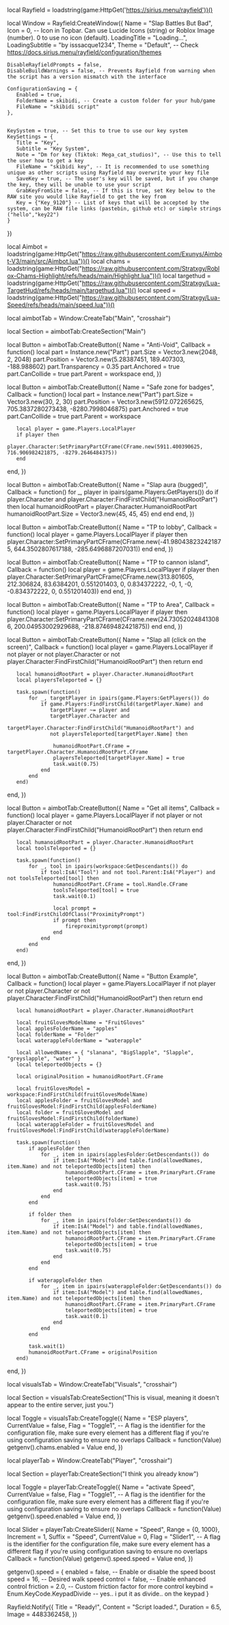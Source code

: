 local Rayfield = loadstring(game:HttpGet('https://sirius.menu/rayfield'))()
 
 
local Window = Rayfield:CreateWindow({
    Name = "Slap Battles But Bad",
    Icon = 0, -- Icon in Topbar. Can use Lucide Icons (string) or Roblox Image (number). 0 to use no icon (default).
    LoadingTitle = "Loading...",
    LoadingSubtitle = "by isssacque1234",
    Theme = "Default", -- Check https://docs.sirius.menu/rayfield/configuration/themes
 
    DisableRayfieldPrompts = false,
    DisableBuildWarnings = false, -- Prevents Rayfield from warning when the script has a version mismatch with the interface
 
    ConfigurationSaving = {
       Enabled = true,
       FolderName = skibidi, -- Create a custom folder for your hub/game
       FileName = "skibidi script"
    },
 
 
    KeySystem = true, -- Set this to true to use our key system
    KeySettings = {
       Title = "Key",
       Subtitle = "Key System",
       Note = "Dm for key (Tiktok: Mega_cat_studios)", -- Use this to tell the user how to get a key
       FileName = "skibidi key", -- It is recommended to use something unique as other scripts using Rayfield may overwrite your key file
       SaveKey = true, -- The user's key will be saved, but if you change the key, they will be unable to use your script
       GrabKeyFromSite = false, -- If this is true, set Key below to the RAW site you would like Rayfield to get the key from
       Key = {"Key_9120"} -- List of keys that will be accepted by the system, can be RAW file links (pastebin, github etc) or simple strings ("hello","key22")
    }
 }) 
 
 
 local Aimbot = loadstring(game:HttpGet("https://raw.githubusercontent.com/Exunys/Aimbot-V3/main/src/Aimbot.lua"))()
 local chams = loadstring(game:HttpGet("https://raw.githubusercontent.com/Stratxgy/Roblox-Chams-Highlight/refs/heads/main/Highlight.lua"))()
 local targethud = loadstring(game:HttpGet("https://raw.githubusercontent.com/Stratxgy/Lua-TargetHud/refs/heads/main/targethud.lua"))()
 local speed = loadstring(game:HttpGet("https://raw.githubusercontent.com/Stratxgy/Lua-Speed/refs/heads/main/speed.lua"))()
 
 
 
 
 local aimbotTab = Window:CreateTab("Main", "crosshair")
 
 local Section = aimbotTab:CreateSection("Main")
 
 
 
 
 local Button = aimbotTab:CreateButton({
   Name = "Anti-Void",
   Callback = function()
       local part = Instance.new("Part")
       part.Size = Vector3.new(2048, 2, 2048)
       part.Position = Vector3.new(5.28387451, 189.407303, -188.988602)
       part.Transparency = 0.35
       part.Anchored = true
       part.CanCollide = true
       part.Parent = workspace
   end,
})


 local Button = aimbotTab:CreateButton({
   Name = "Safe zone for badges",
   Callback = function()
       local part = Instance.new("Part")
       part.Size = Vector3.new(30, 2, 30)
       part.Position = Vector3.new(5912.072265625, 705.3837280273438, -8280.7998046875)
       part.Anchored = true
       part.CanCollide = true
       part.Parent = workspace

       local player = game.Players.LocalPlayer
       if player then
           player.Character:SetPrimaryPartCFrame(CFrame.new(5911.400390625, 716.906982421875, -8279.2646484375))
       end
   end,
})


local Button = aimbotTab:CreateButton({
   Name = "Slap aura (bugged)",
   Callback = function()
       for _, player in ipairs(game.Players:GetPlayers()) do
           if player.Character and player.Character:FindFirstChild("HumanoidRootPart") then
               local humanoidRootPart = player.Character.HumanoidRootPart
               humanoidRootPart.Size = Vector3.new(45, 45, 45)
           end
       end
   end,
})

 local Button = aimbotTab:CreateButton({
   Name = "TP to lobby",
   Callback = function()
       local player = game.Players.LocalPlayer
       if player then
           player.Character:SetPrimaryPartCFrame(CFrame.new(-41.980438232421875, 644.3502807617188, -285.6496887207031))
       end
   end,
})


 local Button = aimbotTab:CreateButton({
   Name = "TP to cannon island",
   Callback = function()
       local player = game.Players.LocalPlayer
       if player then
           player.Character:SetPrimaryPartCFrame(CFrame.new(313.801605, 212.306824, 83.6384201, 0.551201403, 0, 0.834372222, -0, 1, -0, -0.834372222, 0, 0.551201403))
       end
   end,
})


 local Button = aimbotTab:CreateButton({
   Name = "TP to Area",
   Callback = function()
       local player = game.Players.LocalPlayer
       if player then
           player.Character:SetPrimaryPartCFrame(CFrame.new(24.730520248413086, 200.04953002929688, -218.87469482421875))
       end
   end,
})


local Button = aimbotTab:CreateButton({
   Name = "Slap all (click on the screen)",
   Callback = function()
       local player = game.Players.LocalPlayer
       if not player or not player.Character or not player.Character:FindFirstChild("HumanoidRootPart") then return end

       local humanoidRootPart = player.Character.HumanoidRootPart
       local playersTeleported = {}

       task.spawn(function()
           for _, targetPlayer in ipairs(game.Players:GetPlayers()) do
               if game.Players:FindFirstChild(targetPlayer.Name) and 
                  targetPlayer ~= player and 
                  targetPlayer.Character and 
                  targetPlayer.Character:FindFirstChild("HumanoidRootPart") and 
                  not playersTeleported[targetPlayer.Name] then

                   humanoidRootPart.CFrame = targetPlayer.Character.HumanoidRootPart.CFrame
                   playersTeleported[targetPlayer.Name] = true
                   task.wait(0.75)
               end
           end
       end)
   end,
})


local Button = aimbotTab:CreateButton({
   Name = "Get all items",
   Callback = function()
       local player = game.Players.LocalPlayer
       if not player or not player.Character or not player.Character:FindFirstChild("HumanoidRootPart") then return end

       local humanoidRootPart = player.Character.HumanoidRootPart
       local toolsTeleported = {}

       task.spawn(function()
           for _, tool in ipairs(workspace:GetDescendants()) do
               if tool:IsA("Tool") and not tool.Parent:IsA("Player") and not toolsTeleported[tool] then
                   humanoidRootPart.CFrame = tool.Handle.CFrame
                   toolsTeleported[tool] = true
                   task.wait(0.1)
                   
                   local prompt = tool:FindFirstChildOfClass("ProximityPrompt")
                   if prompt then
                       fireproximityprompt(prompt)
                   end
               end
           end
       end)
   end,
})


local Button = aimbotTab:CreateButton({
   Name = "Button Example",
   Callback = function()
       local player = game.Players.LocalPlayer
       if not player or not player.Character or not player.Character:FindFirstChild("HumanoidRootPart") then return end

       local humanoidRootPart = player.Character.HumanoidRootPart

       local fruitGlovesModelName = "FruitGloves"
       local applesFolderName = "apples"
       local folderName = "Folder"
       local waterappleFolderName = "waterapple"

       local allowedNames = { "slanana", "BigSlapple", "Slapple", "greyslapple", "water" }
       local teleportedObjects = {}

       local originalPosition = humanoidRootPart.CFrame

       local fruitGlovesModel = workspace:FindFirstChild(fruitGlovesModelName)
       local applesFolder = fruitGlovesModel and fruitGlovesModel:FindFirstChild(applesFolderName)
       local folder = fruitGlovesModel and fruitGlovesModel:FindFirstChild(folderName)
       local waterappleFolder = fruitGlovesModel and fruitGlovesModel:FindFirstChild(waterappleFolderName)

       task.spawn(function()
           if applesFolder then
               for _, item in ipairs(applesFolder:GetDescendants()) do
                   if item:IsA("Model") and table.find(allowedNames, item.Name) and not teleportedObjects[item] then
                       humanoidRootPart.CFrame = item.PrimaryPart.CFrame
                       teleportedObjects[item] = true
                       task.wait(0.75)
                   end
               end
           end

           if folder then
               for _, item in ipairs(folder:GetDescendants()) do
                   if item:IsA("Model") and table.find(allowedNames, item.Name) and not teleportedObjects[item] then
                       humanoidRootPart.CFrame = item.PrimaryPart.CFrame
                       teleportedObjects[item] = true
                       task.wait(0.75)
                   end
               end
           end

           if waterappleFolder then
               for _, item in ipairs(waterappleFolder:GetDescendants()) do
                   if item:IsA("Model") and table.find(allowedNames, item.Name) and not teleportedObjects[item] then
                       humanoidRootPart.CFrame = item.PrimaryPart.CFrame
                       teleportedObjects[item] = true
                       task.wait(0.1)
                   end
               end
           end

           task.wait(1)
           humanoidRootPart.CFrame = originalPosition
       end)
   end,
})

 
 local visualsTab = Window:CreateTab("Visuals", "crosshair")
 
 local Section = visualsTab:CreateSection("This is visual, meaning it doesn't appear to the entire server, just you.")
 
 
 local Toggle = visualsTab:CreateToggle({
    Name = "ESP players",
    CurrentValue = false,
    Flag = "Toggle1", -- A flag is the identifier for the configuration file, make sure every element has a different flag if you're using configuration saving to ensure no overlaps
    Callback = function(Value)
        getgenv().chams.enabled = Value
    end,
 })
 

local playerTab = Window:CreateTab("Player", "crosshair")
 
 local Section = playerTab:CreateSection("I think you already know")


local Toggle = playerTab:CreateToggle({
    Name = "activate Speed",
    CurrentValue = false,
    Flag = "Toggle1", -- A flag is the identifier for the configuration file, make sure every element has a different flag if you're using configuration saving to ensure no overlaps
    Callback = function(Value)
        getgenv().speed.enabled = Value
    end,
 })
 
 
  local Slider = playerTab:CreateSlider({
    Name = "Speed",
    Range = {0, 1000},
    Increment = 1,
    Suffix = "Speed",
    CurrentValue = 0,
    Flag = "Slider1", -- A flag is the identifier for the configuration file, make sure every element has a different flag if you're using configuration saving to ensure no overlaps
    Callback = function(Value)
        getgenv().speed.speed = Value
    end,
 })

 
 
 getgenv().speed = {
    enabled = false,       -- Enable or disable the speed boost
    speed = 16,          -- Desired walk speed
    control = false, -- Enable enhanced control
    friction = 2.0,       -- Custom friction factor for more control
    keybind = Enum.KeyCode.KeypadDivide -- yes.. i put it as divide.. on the keypad
}
 
 
 Rayfield:Notify({
    Title = "Ready!",
    Content = "Script loaded.",
    Duration = 6.5,
    Image = 4483362458,
 })
